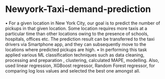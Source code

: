 # Newyork-Taxi-demand-prediction
•	For a given location in New York City, our goal is to predict the number of pickups in that given location. Some location requires more taxis at a particular time than other locations owing to the presence of schools, hospitals, offices etc. The prediction result can be transferred to the taxi drivers via Smartphone app, and they can subsequently move to the locations where predicted pickups are high.
•	In performing this task applied various ML classification techniques such as data cleaning, processing and preparation , clustering, calculated MAPE, modelling. Also, used linear regression, XGBoost regressor, Random Forest regressor, for comparing log loss values and selected the best one amongst all.

